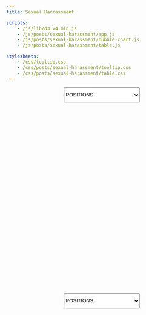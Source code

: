```yaml
---
title: Sexual Harrassment

scripts:
    - /js/lib/d3.v4.min.js
    - /js/posts/sexual-harassment/app.js
    - /js/posts/sexual-harassment/bubble-chart.js
    - /js/posts/sexual-harassment/table.js

stylesheets:
    - /css/tooltip.css
    - /css/posts/sexual-harassment/tooltip.css
    - /css/posts/sexual-harassment/table.css
---
```


<select style='margin:0 auto; display: flex; width: 200px; height: 3em;' id='bubbleChartDropdown'>
  <option value='0'>POSITIONS</option>
  <option value='1'>GENDERS</option>
  <option value='2'>PUNISHMENTS</option>
</select>
<div class='bubble-chart-wrapper' style='text-align: center;'>
  <svg width="640" height="640" id="bubble-chart"></svg>
</div>

<select style='margin:0 auto; display: flex; width: 200px; height: 3em;' id='tableDropdown'>
  <option value='0'>POSITIONS</option>
  <option value='1'>GENDERS</option>
  <option value='2'>PUNISHMENTS</option>
</select>
<div class='table-container'>
    <div class='table-wrapper' style='display: block;'></div>
</div>
